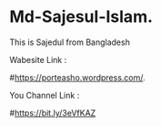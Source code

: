 # Md-Sajesul-Islam.    

This is Sajedul from Bangladesh  

Wabesite Link :

#https://porteasho.wordpress.com/. 

 You Channel Link :
 
#https://bit.ly/3eVfKAZ

